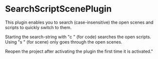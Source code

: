 # SearchScriptScenePlugin
This plugin enables you to search (case-insensitive) the open scenes and scripts to quickly switch to them.

Starting the search-string with \"c \" (for code) searches the open scripts.
Using  \"s \" (for scene) only goes through the open scenes.

Reopen the project after activating the plugin the first time it is activated."
